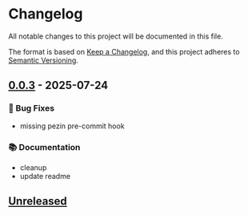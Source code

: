 # Changelog

All notable changes to this project will be documented in this file.

The format is based on [Keep a Changelog](https://keepachangelog.com/en/1.0.0/),
and this project adheres to [Semantic Versioning](https://semver.org/spec/v2.0.0.html).


## [0.0.3] - 2025-07-24
### 🐛 Bug Fixes

- missing pezin pre-commit hook

### 📚 Documentation

- cleanup
- update readme


[Unreleased]: https://github.com/tatus9/pezin/compare/v0.0.3...HEAD
[0.0.3]: https://github.com/tatus9/pezin/releases/tag/v0.0.3

## [Unreleased]
